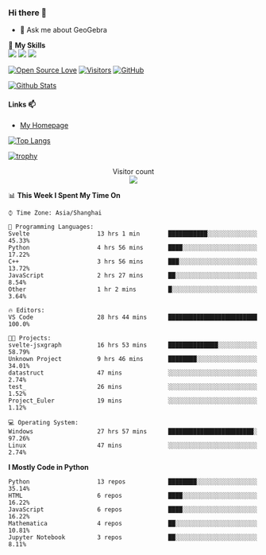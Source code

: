 ### Hi there 👋

<!--
**wuyudi/wuyudi** is a ✨ _special_ ✨ repository because its `README.md` (this file) appears on your GitHub profile.

Here are some ideas to get you started:

- 🔭 I’m currently working on ...
- 🌱 I’m currently learning ...
- 👯 I’m looking to collaborate on ...
- 🤔 I’m looking for help with ...

- 📫 How to reach me: ...
- 😄 Pronouns: ...
- ⚡ Fun fact: ...
-->

- 💬 Ask me about GeoGebra

🌟 **My Skills**  
![](https://img.shields.io/badge/-Python-3e74a2?style=flat-square&logo=Python&logoColor=fff)
![](https://img.shields.io/badge/-Mathematica-3e74a2?style=flat-square&logo=Wolfram&logoColor=fff)
![](https://img.shields.io/badge/-C%2B%2B-3e74a2?style=flat-square&logo=C%2B%2B&logoColor=fff)

[![Open Source Love](https://badges.frapsoft.com/os/v1/open-source.svg?v=103)](https://github.com/wuyudi/)
[![Visitors](https://visitor-badge.glitch.me/badge?page_id=wuyudi.wuyudi)](https://github.com/wuyudi/)
[![GitHub](https://img.shields.io/github/followers/wuyudi.svg?lable=GitHub&style=social)](https://github.com/wuyudi/)

[![Github Stats](https://github-readme-stats.vercel.app/api?username=wuyudi&show_icons=true)](https://github.com/wuyudi/)

#### Links 📫

* [My Homepage](https://wuyudi.github.io/blog/)

[![Top Langs](https://github-readme-stats.vercel.app/api/top-langs/?username=wuyudi&hide=HTML,jupyter%20notebook&layout=compact)](https://github.com/wuyudi/github-readme-stats)

[![trophy](https://github-profile-trophy.vercel.app/?username=wuyudi&theme=onedark)](https://github.com/ryo-ma/github-profile-trophy)

<p align="center"> 
  Visitor count<br>
  <img src="https://profile-counter.glitch.me/wuyudi/count.svg" />
</p>

<!--START_SECTION:waka-->
📊 **This Week I Spent My Time On** 

```text
⌚︎ Time Zone: Asia/Shanghai

💬 Programming Languages: 
Svelte                   13 hrs 1 min        ███████████░░░░░░░░░░░░░░   45.33% 
Python                   4 hrs 56 mins       ████░░░░░░░░░░░░░░░░░░░░░   17.22% 
C++                      3 hrs 56 mins       ███░░░░░░░░░░░░░░░░░░░░░░   13.72% 
JavaScript               2 hrs 27 mins       ██░░░░░░░░░░░░░░░░░░░░░░░   8.54% 
Other                    1 hr 2 mins         █░░░░░░░░░░░░░░░░░░░░░░░░   3.64%

🔥 Editors: 
VS Code                  28 hrs 44 mins      █████████████████████████   100.0%

🐱‍💻 Projects: 
svelte-jsxgraph          16 hrs 53 mins      ██████████████░░░░░░░░░░░   58.79% 
Unknown Project          9 hrs 46 mins       ████████░░░░░░░░░░░░░░░░░   34.01% 
datastruct               47 mins             ░░░░░░░░░░░░░░░░░░░░░░░░░   2.74% 
test_                    26 mins             ░░░░░░░░░░░░░░░░░░░░░░░░░   1.52% 
Project_Euler            19 mins             ░░░░░░░░░░░░░░░░░░░░░░░░░   1.12%

💻 Operating System: 
Windows                  27 hrs 57 mins      ████████████████████████░   97.26% 
Linux                    47 mins             ░░░░░░░░░░░░░░░░░░░░░░░░░   2.74%

```

**I Mostly Code in Python** 

```text
Python                   13 repos            ████████░░░░░░░░░░░░░░░░░   35.14% 
HTML                     6 repos             ████░░░░░░░░░░░░░░░░░░░░░   16.22% 
JavaScript               6 repos             ████░░░░░░░░░░░░░░░░░░░░░   16.22% 
Mathematica              4 repos             ██░░░░░░░░░░░░░░░░░░░░░░░   10.81% 
Jupyter Notebook         3 repos             ██░░░░░░░░░░░░░░░░░░░░░░░   8.11%

```



<!--END_SECTION:waka-->
